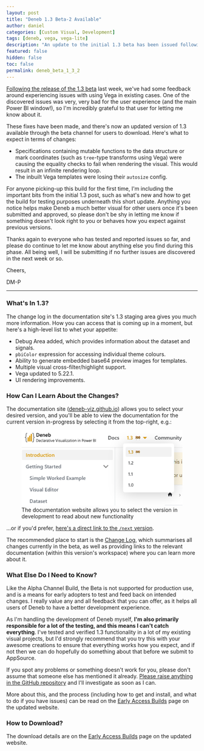 ```yaml
---
layout: post
title: "Deneb 1.3 Beta-2 Available"
author: daniel
categories: [Custom Visual, Development]
tags: [deneb, vega, vega-lite]
description: "An update to the initial 1.3 beta has been issued following testing feedback from users."
featured: false
hidden: false
toc: false
permalink: deneb_beta_1_3_2
---
```


[Following the release of the 1.3 beta](deneb_beta_1_3) last week, we've had some feedback around experiencing issues with using Vega in existing cases. One of the discovered issues was very, very bad for the user experience (and the main Power BI window!), so I'm incredibly grateful to that user for letting me know about it.

These fixes have been made, and there's now an updated version of 1.3 available through the beta channel for users to download. Here's what to expect in terms of changes:

- Specifications containing mutable functions to the data structure or mark coordinates (such as `tree`-type transforms using Vega) were causing the equality checks to fail when rendering the visual. This would result in an infinite rendering loop.
- The inbuilt Vega templates were losing their `autosize` config.

For anyone picking-up this build for the first time, I'm including the important bits from the initial 1.3 post, such as what's new and how to get the build for testing purposes underneath this short update. Anything you notice helps make Deneb a much better visual for other users once it's been submitted and approved, so please don't be shy in letting me know if something doesn't look right to you or behaves how you expect against previous versions.

Thanks again to everyone who has tested and reported issues so far, and please do continue to let me know about anything else you find during this phase. All being well, I will be submitting if no further issues are discovered in the next week or so.

Cheers,

DM-P

---

### What's In 1.3?

The change log in the documentation site's 1.3 staging area gives you much more information. How you can access that is coming up in a moment, but here's a high-level list to whet your appetite:

- Debug Area added, which provides information about the dataset and signals.
- `pbiColor` expression for accessing individual theme colours.
- Ability to generate embedded base64 preview images for templates.
- Multiple visual cross-filter/highlight support.
- Vega updated to 5.22.1.
- UI rendering improvements.

### How Can I Learn About the Changes?

The documentation site (<a href="https://deneb-viz.github.io" target="_blank">deneb-viz.github.io</a>) allows you to select your desired version, and you'll be able to view the documentation for the current version in-progress by selecting it from the top-right, e.g.:

<div class="text-center">
    <figure class="figure">
        <img src="/assets/images/deneb/website-version-selection-1_3.png" class="figure-img img-fluid rounded">
        <figcaption class="figure-caption">The documentation website allows you to select the version in development to read about new functionality</figcaption>
    </figure>
</div>

...or if you'd prefer, <a href="https://deneb-viz.github.io/next" target="_blank">here's a direct link to the `/next` version</a>.

The recommended place to start is the <a href="https://deneb-viz.github.io/next/changelog" target="_blank">Change Log</a>, which summarises all changes currently in the beta, as well as providing links to the relevant documentation (within this version's workspace) where you can learn more about it.

### What Else Do I Need to Know?

Like the Alpha Channel Build, the Beta is not supported for production use, and is a means for early adopters to test and feed back on intended changes. I really value any and all feedback that you can offer, as it helps all users of Deneb to have a better development experience.

As I'm handling the development of Deneb myself, **I'm also primarily responsible for a lot of the testing, and this means I can't catch everything**. I've tested and verified 1.3 functionality in a lot of my existing visual projects, but I'd strongly recommend that you try this with your awesome creations to ensure that everything works how you expect, and if not then we can do hopefully do something about that before we submit to AppSource.

If you spot any problems or something doesn't work for you, please don't assume that someone else has mentioned it already. <a href="https://github.com/deneb-viz/deneb/issues" target="_blank">Please raise anything in the GitHub repository</a> and I'll investigate as soon as I can.

More about this, and the process (including how to get and install, and what to do if you have issues) can be read on the <a href="https://deneb-viz.github.io/community/early-access" target="_blank">Early Access Builds</a> page on the updated website.

### How to Download?

The download details are on the <a href="https://deneb-viz.github.io/community/early-access#beta-channel" target="_blank">Early Access Builds</a> page on the updated website.
